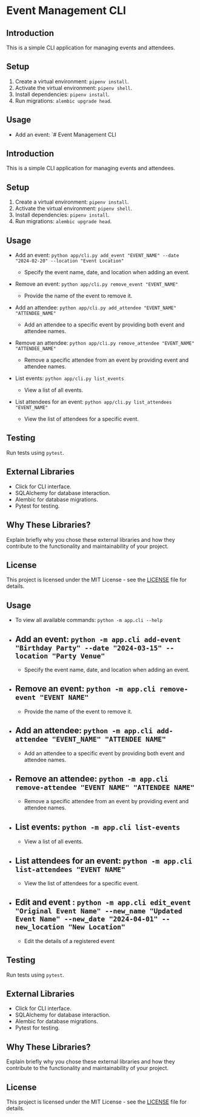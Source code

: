 # Event Management CLI

## Introduction

This is a simple CLI application for managing events and attendees.

## Setup

1. Create a virtual environment: `pipenv install`.
2. Activate the virtual environment: `pipenv shell`.
3. Install dependencies: `pipenv install`.
4. Run migrations: `alembic upgrade head`.

## Usage

- Add an event: `# Event Management CLI

## Introduction

This is a simple CLI application for managing events and attendees.

## Setup

1. Create a virtual environment: `pipenv install`.
2. Activate the virtual environment: `pipenv shell`.
3. Install dependencies: `pipenv install`.
4. Run migrations: `alembic upgrade head`.

## Usage

- Add an event: `python app/cli.py add_event "EVENT_NAME" --date "2024-02-20" --location "Event Location"`

  - Specify the event name, date, and location when adding an event.

- Remove an event: `python app/cli.py remove_event "EVENT_NAME"`

  - Provide the name of the event to remove it.

- Add an attendee: `python app/cli.py add_attendee "EVENT_NAME" "ATTENDEE_NAME"`

  - Add an attendee to a specific event by providing both event and attendee names.

- Remove an attendee: `python app/cli.py remove_attendee "EVENT_NAME" "ATTENDEE_NAME"`

  - Remove a specific attendee from an event by providing event and attendee names.

- List events: `python app/cli.py list_events`

  - View a list of all events.

- List attendees for an event: `python app/cli.py list_attendees "EVENT_NAME"`
  - View the list of attendees for a specific event.

## Testing

Run tests using `pytest`.

## External Libraries

- Click for CLI interface.
- SQLAlchemy for database interaction.
- Alembic for database migrations.
- Pytest for testing.

## Why These Libraries?

Explain briefly why you chose these external libraries and how they contribute to the functionality and maintainability of your project.

## License

This project is licensed under the MIT License - see the [LICENSE](LICENSE) file for details.

## Usage

- To view all available commands: `python -m app.cli --help`

- ## Add an event: `python -m app.cli add-event "Birthday Party" --date "2024-03-15" --location "Party Venue"`

  - Specify the event name, date, and location when adding an event.

- ## Remove an event: `python -m app.cli remove-event "EVENT NAME"`

  - Provide the name of the event to remove it.

- ## Add an attendee: `python -m app.cli add-attendee "EVENT_NAME" "ATTENDEE NAME"`

  - Add an attendee to a specific event by providing both event and attendee names.

- ## Remove an attendee: `python -m app.cli remove-attendee "EVENT NAME" "ATTENDEE NAME"`

  - Remove a specific attendee from an event by providing event and attendee names.

- ## List events: `python -m app.cli list-events`

  - View a list of all events.

- ## List attendees for an event: `python -m app.cli list-attendees "EVENT NAME"`

  - View the list of attendees for a specific event.

- ## Edit and event : `python -m app.cli edit_event "Original Event Name" --new_name "Updated Event Name" --new_date "2024-04-01" --new_location "New Location"`
  - Edit the details of a registered event

## Testing

Run tests using `pytest`.

## External Libraries

- Click for CLI interface.
- SQLAlchemy for database interaction.
- Alembic for database migrations.
- Pytest for testing.

## Why These Libraries?

Explain briefly why you chose these external libraries and how they contribute to the functionality and maintainability of your project.

## License

This project is licensed under the MIT License - see the [LICENSE](LICENSE) file for details.

